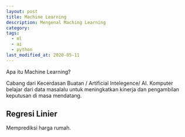 ```yaml
---
layout: post
title: Machine Learning
description: Mengenal Maching Learning
category:
tags:
  - ml
  - ai
  - python
last_modified_at: 2020-05-11
---
```


Apa itu Machine Learning?

Cabang dari Kecerdasan Buatan / Artificial Intelegence/ AI. Komputer belajar dari data masalalu untuk meningkatkan kinerja dan pengambilan keputusan di masa mendatang.


## Regresi Linier

Memprediksi harga rumah.
